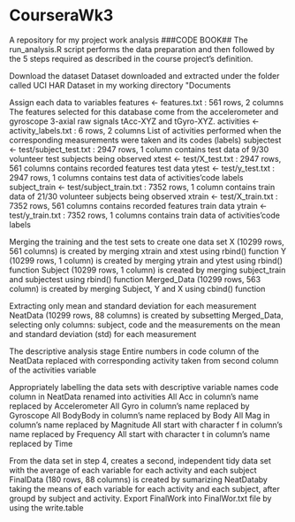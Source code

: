 # CourseraWk3
A repository for my project work analysis
###CODE BOOK##
The run_analysis.R script performs the data preparation and then followed by the 5 steps required as described in the course project’s definition.

Download the dataset
Dataset downloaded and extracted under the folder called UCI HAR Dataset in my working directory "Documents

Assign each data to variables
features <- features.txt : 561 rows, 2 columns
The features selected for this database come from the accelerometer and gyroscope 3-axial raw signals tAcc-XYZ and tGyro-XYZ.
activities <- activity_labels.txt : 6 rows, 2 columns
List of activities performed when the corresponding measurements were taken and its codes (labels)
subjectest <- test/subject_test.txt : 2947 rows, 1 column
contains test data of 9/30 volunteer test subjects being observed
xtest <- test/X_test.txt : 2947 rows, 561 columns
contains recorded features test data
ytest <- test/y_test.txt : 2947 rows, 1 columns
contains test data of activities’code labels
subject_train <- test/subject_train.txt : 7352 rows, 1 column
contains train data of 21/30 volunteer subjects being observed
xtrain <- test/X_train.txt : 7352 rows, 561 columns
contains recorded features train data
ytrain <- test/y_train.txt : 7352 rows, 1 columns
contains train data of activities’code labels

Merging the training and the test sets to create one data set
X (10299 rows, 561 columns) is created by merging xtrain and xtest using rbind() function
Y (10299 rows, 1 column) is created by merging ytrain and ytest using rbind() function
Subject (10299 rows, 1 column) is created by merging subject_train and subjectest using rbind() function
Merged_Data (10299 rows, 563 column) is created by merging Subject, Y and X using cbind() function

Extracting only mean and standard deviation for each measurement
NeatData (10299 rows, 88 columns) is created by subsetting Merged_Data, selecting only columns: subject, code and the measurements on the mean and standard deviation (std) for each measurement

The descriptive analysis stage
Entire numbers in code column of the NeatData replaced with corresponding activity taken from second column of the activities variable

Appropriately labelling the data sets with descriptive variable names
code column in NeatData renamed into activities
All Acc in column’s name replaced by Accelerometer
All Gyro in column’s name replaced by Gyroscope
All BodyBody in column’s name replaced by Body
All Mag in column’s name replaced by Magnitude
All start with character f in column’s name replaced by Frequency
All start with character t in column’s name replaced by Time

From the data set in step 4, creates a second, independent tidy data set with the average of each variable for each activity and each subject
FinalData (180 rows, 88 columns) is created by sumarizing NeatDataby taking the means of each variable for each activity and each subject, after groupd by subject and activity.
Export FinalWork into FinalWor.txt file by using the write.table

